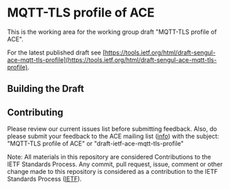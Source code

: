 # MQTT-TLS profile of ACE

This is the working area for the working group draft "MQTT-TLS profile of ACE".

For the latest published draft see [https://tools.ietf.org/html/draft-sengul-ace-mqtt-tls-profile](https://tools.ietf.org/html/draft-sengul-ace-mqtt-tls-profile).

## Building the Draft


## Contributing

Please review our current issues list before submitting feedback.
Also, do please submit your feedback to the ACE mailing list ([info](https://www.ietf.org/mailman/listinfo/ace)) with the subject: "MQTT-TLS profile of ACE" or "draft-ietf-ace-mqtt-tls-profile"

Note: All materials in this repository are considered Contributions to the IETF Standards Process. Any commit, pull request, issue, comment or other change made to this repository is considered as a contribution to the IETF Standards Process ([IETF](https://www.ietf.org)).
